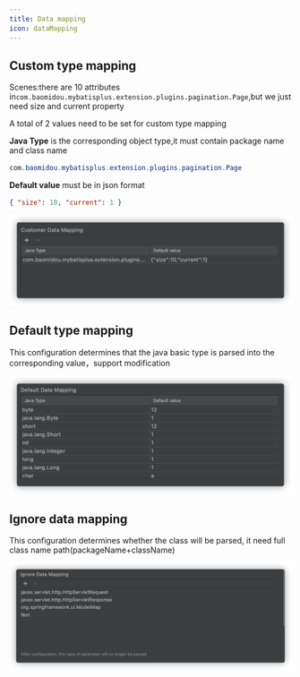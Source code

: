 ```yaml
---
title: Data mapping
icon: dataMapping
---
```


## Custom type mapping

Scenes:there are 10 attributes in`com.baomidou.mybatisplus.extension.plugins.pagination.Page`,but we just need size and current property

A total of 2 values need to be set for custom type mapping

**Java Type** is the corresponding object type,it must contain package name and class name

```java
com.baomidou.mybatisplus.extension.plugins.pagination.Page
```

**Default value** must be in json format

```json
{ "size": 10, "current": 1 }
```

![](../../../.vuepress/public/img/customDataMapping_en.png)

## Default type mapping

This configuration determines that the java basic type is parsed into the corresponding value，support modification

![](../../../.vuepress/public/img/defaultDataMapping_en.png)

## Ignore data mapping

This configuration determines whether the class will be parsed, it need full class name path(packageName+className)

![](../../../.vuepress/public/img/ignoreDataMapping_en.png)
